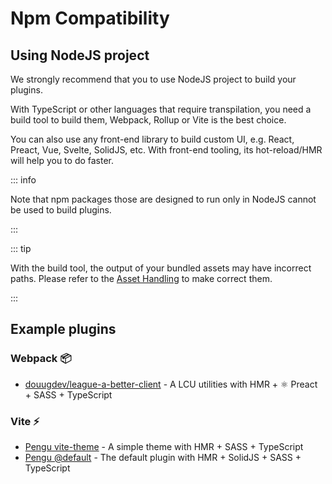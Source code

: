 # Npm Compatibility

## Using NodeJS project

We strongly recommend that you to use NodeJS project to build your plugins.

With TypeScript or other languages that require transpilation, you need a build
tool to build them, Webpack, Rollup or Vite is the best choice.

You can also use any front-end library to build custom UI, e.g. React, Preact,
Vue, Svelte, SolidJS, etc. With front-end tooling, its hot-reload/HMR will help
you to do faster.

::: info

Note that npm packages those are designed to run only in NodeJS cannot be used
to build plugins.

:::

::: tip

With the build tool, the output of your bundled assets may have incorrect paths.
Please refer to the [Asset Handling](/guide/asset-handling) to make correct
them.

:::

## Example plugins

### Webpack 📦

- [douugdev/league-a-better-client](https://github.com/douugdev/league-a-better-client) -
  A LCU utilities with HMR + ⚛ Preact + SASS + TypeScript

### Vite ⚡

- [Pengu vite-theme](https://github.com/PenguLoader/PenguLoader/blob/main/plugins/vite-theme) -
  A simple theme with HMR + SASS + TypeScript
- [Pengu @default](https://github.com/PenguLoader/PenguLoader/blob/main/plugins/@default) -
  The default plugin with HMR + SolidJS + SASS + TypeScript
